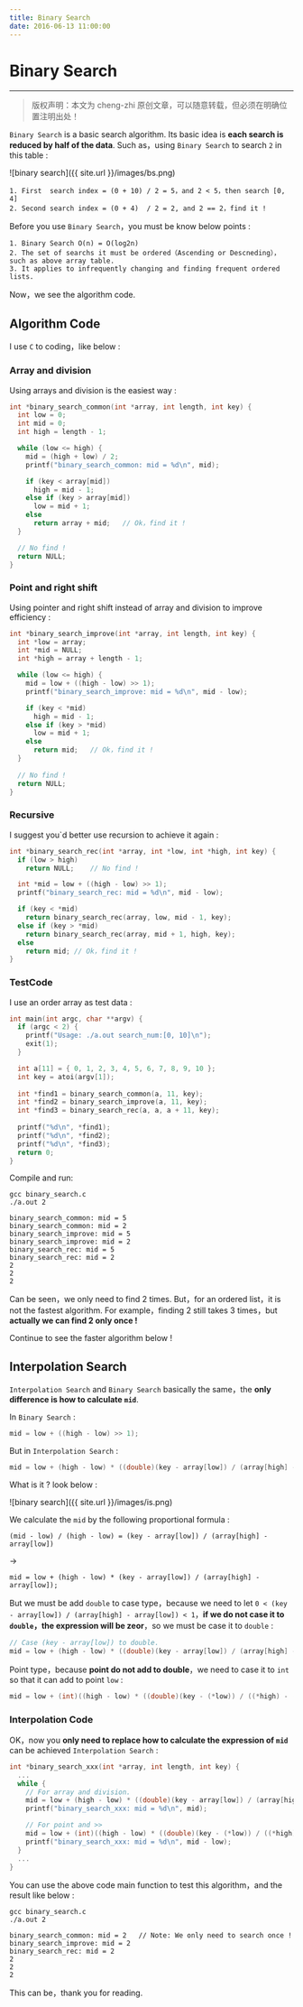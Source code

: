 ```yaml
---
title: Binary Search 
date: 2016-06-13 11:00:00
---
```


# Binary Search
***
> 版权声明：本文为 cheng-zhi 原创文章，可以随意转载，但必须在明确位置注明出处！ 

`Binary Search` is a basic search algorithm. Its basic idea is **each search is reduced by half of the data**. Such as，using `Binary Search` to search `2` in this table :

![binary search]({{ site.url }}/images/bs.png)

	1. First  search index = (0 + 10) / 2 = 5，and 2 < 5，then search [0, 4]
	2. Second search index = (0 + 4)  / 2 = 2, and 2 == 2，find it !

Before you use `Binary Search`，you must be know below points :
	
	1. Binary Search O(n) = O(log2n)
	2. The set of searchs it must be ordered（Ascending or Descneding），such as above array table. 
	3. It applies to infrequently changing and finding frequent ordered lists.

Now，we see the algorithm code.

## Algorithm Code
I use `C` to coding，like below :

### Array and division
Using arrays and division is the easiest way : 
```c
int *binary_search_common(int *array, int length, int key) {
  int low = 0;
  int mid = 0;
  int high = length - 1;

  while (low <= high) {
    mid = (high + low) / 2;
    printf("binary_search_common: mid = %d\n", mid);

    if (key < array[mid])
      high = mid - 1;
    else if (key > array[mid])
      low = mid + 1;
    else 
      return array + mid;	// Ok，find it !
  }

  // No find !
  return NULL;
}
```


### Point and right shift 
Using pointer and right shift instead of array and division to improve efficiency :
```c
int *binary_search_improve(int *array, int length, int key) {
  int *low = array;
  int *mid = NULL;
  int *high = array + length - 1;

  while (low <= high) {
    mid = low + ((high - low) >> 1);
    printf("binary_search_improve: mid = %d\n", mid - low);

    if (key < *mid)
      high = mid - 1;
    else if (key > *mid)
      low = mid + 1;
    else 
      return mid;	// Ok，find it !
  }
  
  // No find !
  return NULL;
}
```

### Recursive
I suggest you`d better use recursion to achieve it again :

```c
int *binary_search_rec(int *array, int *low, int *high, int key) {
  if (low > high) 
    return NULL;	// No find !

  int *mid = low + ((high - low) >> 1);
  printf("binary_search_rec: mid = %d\n", mid - low);

  if (key < *mid)
    return binary_search_rec(array, low, mid - 1, key);
  else if (key > *mid)
    return binary_search_rec(array, mid + 1, high, key);
  else
    return mid;	// Ok，find it !
}
```

### TestCode
I use an order array as test data : 
```c
int main(int argc, char **argv) {
  if (argc < 2) {
    printf("Usage: ./a.out search_num:[0, 10]\n");
	exit(1);
  }

  int a[11] = { 0, 1, 2, 3, 4, 5, 6, 7, 8, 9, 10 };
  int key = atoi(argv[1]);
   
  int *find1 = binary_search_common(a, 11, key); 
  int *find2 = binary_search_improve(a, 11, key); 
  int *find3 = binary_search_rec(a, a, a + 11, key);
  
  printf("%d\n", *find1);
  printf("%d\n", *find2); 
  printf("%d\n", *find3);
  return 0;
}
```

Compile and run:
```
gcc binary_search.c
./a.out 2

binary_search_common: mid = 5
binary_search_common: mid = 2
binary_search_improve: mid = 5
binary_search_improve: mid = 2
binary_search_rec: mid = 5
binary_search_rec: mid = 2
2
2
2
```

Can be seen，we only need to find 2 times. But，for an ordered list，it is not the fastest algorithm. For example，finding 2 still takes 3 times，but **actually we can find 2 only once !**

Continue to see the faster algorithm below !

## Interpolation Search
`Interpolation Search` and `Binary Search` basically the same，the **only difference is how to calculate `mid`**.

In `Binary Search` :
```c
mid = low + ((high - low) >> 1);
```
But in `Interpolation Search` :
```c
mid = low + (high - low) * ((double)(key - array[low]) / (array[high] - array[low]));
```
What is it ? look below :

![binary search]({{ site.url }}/images/is.png)

We calculate the `mid` by the following proportional formula :
```
(mid - low) / (high - low) = (key - array[low]) / (array[high] - array[low])
```
->
```
mid = low + (high - low) * (key - array[low]) / (array[high] - array[low]);
```
But we must be add `double` to case type，because we need to let `0 < (key - array[low]) / (array[high] - array[low]) < 1`，**if we do not case it to `double`，the expression will be zeor**，so we must be case it to `double` :
```c
// Case (key - array[low]) to double.
mid = low + (high - low) * ((double)(key - array[low]) / (array[high] - array[low]));
```

Point type，because **point do not add to double**，we need to case it to `int` so that it can add to point `low` :
```c
mid = low + (int)((high - low) * ((double)(key - (*low)) / ((*high) - (*low))));
```

### Interpolation Code

OK，now you **only need to replace how to calculate the expression of `mid`** can be achieved `Interpolation Search` :
```c
int *binary_search_xxx(int *array, int length, int key) {
  ...
  while {
    // For array and division.
    mid = low + (high - low) * ((double)(key - array[low]) / (array[high] - array[low]));
    printf("binary_search_xxx: mid = %d\n", mid);

    // For point and >>
    mid = low + (int)((high - low) * ((double)(key - (*low)) / ((*high) - (*low))));
    printf("binary_search_xxx: mid = %d\n", mid - low);
  }
  ...
}
```

You can use the above code main function to test this algorithm，and the result like below :
```
gcc binary_search.c
./a.out 2

binary_search_common: mid = 2	// Note: We only need to search once !
binary_search_improve: mid = 2
binary_search_rec: mid = 2
2
2
2
```


This can be，thank you for reading.

